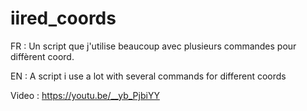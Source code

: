 # iired_coords

FR : Un script que j'utilise beaucoup avec plusieurs commandes pour diffèrent coord.

EN : A script i use a lot with several commands for different coords  

Video : https://youtu.be/__yb_PjbiYY
